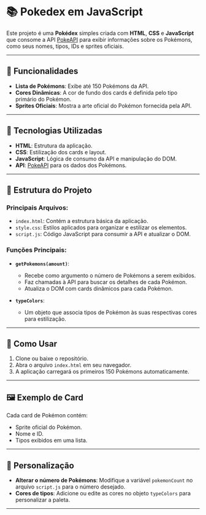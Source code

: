 # 📚 Pokedex em JavaScript  

Este projeto é uma **Pokédex** simples criada com **HTML**, **CSS** e **JavaScript** que consome a API [PokeAPI](https://pokeapi.co/) para exibir informações sobre os Pokémons, como seus nomes, tipos, IDs e sprites oficiais.  

---

## 🌟 Funcionalidades  

- **Lista de Pokémons**: Exibe até 150 Pokémons da API.  
- **Cores Dinâmicas**: A cor de fundo dos cards é definida pelo tipo primário do Pokémon.  
- **Sprites Oficiais**: Mostra a arte oficial do Pokémon fornecida pela API.  

---

## 🚀 Tecnologias Utilizadas  

- **HTML**: Estrutura da aplicação.  
- **CSS**: Estilização dos cards e layout.  
- **JavaScript**: Lógica de consumo da API e manipulação do DOM.  
- **API**: [PokeAPI](https://pokeapi.co/) para os dados dos Pokémons.

---

## 📂 Estrutura do Projeto  

### Principais Arquivos:  

- `index.html`: Contém a estrutura básica da aplicação.  
- `style.css`: Estilos aplicados para organizar e estilizar os elementos.  
- `script.js`: Código JavaScript para consumir a API e atualizar o DOM.  

### Funções Principais:

- **`getPokemons(amount)`**:  
  - Recebe como argumento o número de Pokémons a serem exibidos.  
  - Faz chamadas à API para buscar os detalhes de cada Pokémon.  
  - Atualiza o DOM com cards dinâmicos para cada Pokémon.  

- **`typeColors`**:  
  - Um objeto que associa tipos de Pokémon às suas respectivas cores para estilização.  

---

## 🔧 Como Usar  

1. Clone ou baixe o repositório.  
2. Abra o arquivo `index.html` em seu navegador.  
3. A aplicação carregará os primeiros 150 Pokémons automaticamente.  

---

## 🖼️ Exemplo de Card  

Cada card de Pokémon contém:  
- Sprite oficial do Pokémon.  
- Nome e ID.  
- Tipos exibidos em uma lista.  

---

## 🎨 Personalização  

- **Alterar o número de Pokémons**: Modifique a variável `pokemonCount` no arquivo `script.js` para o número desejado.  
- **Cores de tipos**: Adicione ou edite as cores no objeto `typeColors` para personalizar a paleta.  

---

